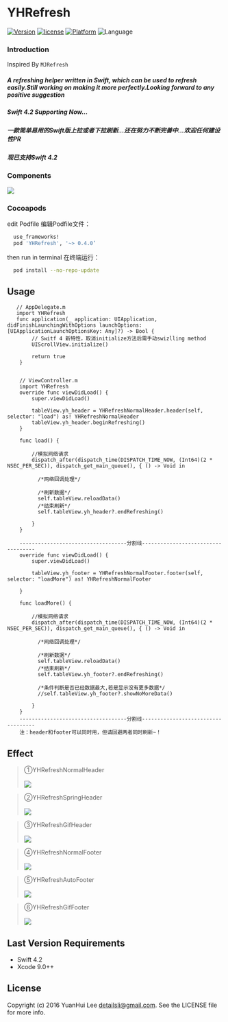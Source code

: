 # YHRefresh

[![Version](https://img.shields.io/cocoapods/v/YHRefresh.svg)](http://cocoadocs.org/docsets/YHRefresh)
[![license](https://img.shields.io/cocoapods/l/YHRefresh.svg)](http://cocoadocs.org/docsets/YHRefresh)
[![Platform](https://img.shields.io/cocoapods/p/YHRefresh.svg)](http://cocoadocs.org/docsets/YHRefresh)
![Language](https://img.shields.io/badge/Language-Swift4.2-Green)

### Introduction 
Inspired By `MJRefresh`
##### A refreshing helper written in Swift, which can be used to refresh easily.Still working on making it more perfectly.Looking forward to any positive suggestion 
##### Swift 4.2 Supporting Now...
##### 一款简单易用的Swift版上拉或者下拉刷新...还在努力不断完善中...欢迎任何建设性PR
##### 现已支持Swift 4.2

### Components
![](http://ww3.sinaimg.cn/mw1024/9a2346e2gw1f51ztblwehj20j1073gm7.jpg)

### Cocoapods
edit Podfile 编辑Podfile文件： 
``` bash 
  use_frameworks!
  pod 'YHRefresh', '~> 0.4.0’
```
then run in terminal 在终端运行：
``` bash 
  pod install --no-repo-update
```
## Usage
```
   // AppDelegate.m
   import YHRefresh
   func application(_ application: UIApplication, didFinishLaunchingWithOptions launchOptions: [UIApplicationLaunchOptionsKey: Any]?) -> Bool {
        // Switf 4 新特性，取消initialize方法后需手动swizlling method
        UIScrollView.initialize()
        
        return true
    }


    // ViewController.m
    import YHRefresh
    override func viewDidLoad() {
        super.viewDidLoad()
        
        tableView.yh_header = YHRefreshNormalHeader.header(self, selector: "load") as! YHRefreshNormalHeader
        tableView.yh_header.beginRefreshing()
    }
    
    func load() {
        
        //模拟网络请求
        dispatch_after(dispatch_time(DISPATCH_TIME_NOW, (Int64)(2 * NSEC_PER_SEC)), dispatch_get_main_queue(), { () -> Void in
	
	      /*网络回调处理*/
	    
	      /*刷新数据*/
	      self.tableView.reloadData()
	      /*结束刷新*/
	      self.tableView.yh_header?.endRefreshing()
    
        }
    }
    
    -----------------------------------分割线-----------------------------------
    override func viewDidLoad() {
        super.viewDidLoad()
        
        tableView.yh_footer = YHRefreshNormalFooter.footer(self, selector: "loadMore") as! YHRefreshNormalFooter
        
    }
    
    func loadMore() {
        
        //模拟网络请求
        dispatch_after(dispatch_time(DISPATCH_TIME_NOW, (Int64)(2 * NSEC_PER_SEC)), dispatch_get_main_queue(), { () -> Void in
        
 	      /*网络回调处理*/
 	    
	      /*刷新数据*/
	      self.tableView.reloadData()
	      /*结束刷新*/
	      self.tableView.yh_footer?.endRefreshing()
	    
	      /*条件判断是否已经数据最大,若是显示没有更多数据*/
 	      //self.tableView.yh_footer?.showNoMoreData()

        }
    }
    -----------------------------------分割线-----------------------------------
    注：header和footer可以同时用，但请回避两者同时刷新~！
```
## Effect
>①YHRefreshNormalHeader<br><br>
![](http://ww2.sinaimg.cn/mw1024/9a2346e2jw1f52us5ae1wg208h0f943j.gif)

>②YHRefreshSpringHeader<br><br>
![](http://ww1.sinaimg.cn/mw1024/9a2346e2gw1f52us2n93ig208i0f7n1e.gif)

>③YHRefreshGifHeader<br><br>
![](http://ww4.sinaimg.cn/mw1024/9a2346e2gw1f4yfcyypjeg208h0fcdmt.gif)

>④YHRefreshNormalFooter<br><br>
![](http://ww2.sinaimg.cn/mw1024/9a2346e2jw1f52wcf4mq6g208i0fajxb.gif)

>⑤YHRefreshAutoFooter<br><br>
![](http://ww4.sinaimg.cn/mw1024/9a2346e2jw1f52wcgn3psg208i0fa0xm.gif)

>⑥YHRefreshGifFooter<br><br>
![](http://ww1.sinaimg.cn/mw1024/9a2346e2gw1f4yfd1c1pag208h0fcjuj.gif)

## Last Version Requirements
* Swift 4.2
* Xcode 9.0++

## License

Copyright (c) 2016 YuanHui Lee detailsli@gmail.com. See the LICENSE file for more info.
